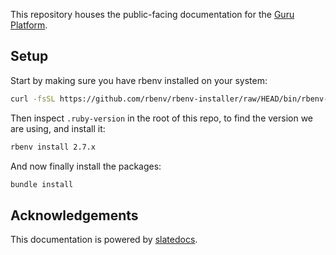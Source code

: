 This repository houses the public-facing documentation for the [Guru Platform](https://formguru.fitness).

Setup
------------

Start by making sure you have rbenv installed on your system:
```bash
curl -fsSL https://github.com/rbenv/rbenv-installer/raw/HEAD/bin/rbenv-installer | bash
```
Then inspect `.ruby-version` in the root of this repo, to find the version we are using, and install it:
```bash
rbenv install 2.7.x
```
And now finally install the packages:
```bash
bundle install
```

Acknowledgements
------------
This documentation is powered by [slatedocs](https://github.com/slatedocs/slate).
